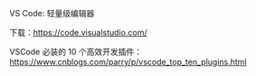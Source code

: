 VS Code: 轻量级编辑器

下载：https://code.visualstudio.com/

VSCode 必装的 10 个高效开发插件： https://www.cnblogs.com/parry/p/vscode_top_ten_plugins.html
